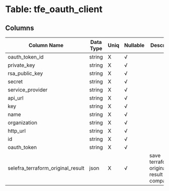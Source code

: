 # Table: tfe_oauth_client

## Columns 

|  Column Name   |  Data Type  | Uniq | Nullable | Description | 
|  ----  | ----  | ----  | ----  | ---- | 
| oauth_token_id | string | X | √ |  | 
| private_key | string | X | √ |  | 
| rsa_public_key | string | X | √ |  | 
| secret | string | X | √ |  | 
| service_provider | string | X | √ |  | 
| api_url | string | X | √ |  | 
| key | string | X | √ |  | 
| name | string | X | √ |  | 
| organization | string | X | √ |  | 
| http_url | string | X | √ |  | 
| id | string | X | √ |  | 
| oauth_token | string | X | √ |  | 
| selefra_terraform_original_result | json | X | √ | save terraform original result for compatibility | 


